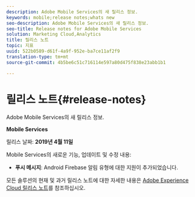 ```yaml
---
description: Adobe Mobile Services의 새 릴리스 정보.
keywords: mobile;release notes;whats new
seo-description: Adobe Mobile Services의 새 릴리스 정보.
seo-title: Release notes for Adobe Mobile Services
solution: Marketing Cloud,Analytics
title: 릴리스 노트
topic: 지표
uuid: 522b0589-d61f-4a9f-952e-ba7ce11af2f9
translation-type: tm+mt
source-git-commit: 4b5be6c51c716114e597a80d475f838e23abb1b1

---
```



# 릴리스 노트{#release-notes}

Adobe Mobile Services의 새 릴리스 정보.

**Mobile Services**

릴리스 날짜: **2019년 4월 11일**

Mobile Services의 새로운 기능, 업데이트 및 수정 내용:

* **푸시 메시지**: Android Firebase 알림 유형에 대한 지원이 추가되었습니다.

모든 솔루션의 현재 및 과거 릴리스 노트에 대한 자세한 내용은 [Adobe Experience Cloud 릴리스 노트](https://marketing.adobe.com/resources/help/en_US/whatsnew/)를 참조하십시오.
